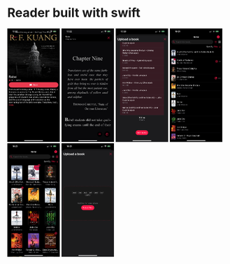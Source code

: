 #  Reader built with swift

<p float="left">
  <img src="/Screenshots/bookDetails.png?raw=true" width="120"/> 
  <img src="/Screenshots/reader.png?raw=true" width="120" />
  <img src="/Screenshots/addedBooks.png?raw=true" width="120" />
  <img src="/Screenshots/list.png?raw=true" width="120" />
  <img src="/Screenshots/grid.png?raw=true" width="120" />
  <img src="/Screenshots/upload.png?raw=true" width="120" />
</p>

  
